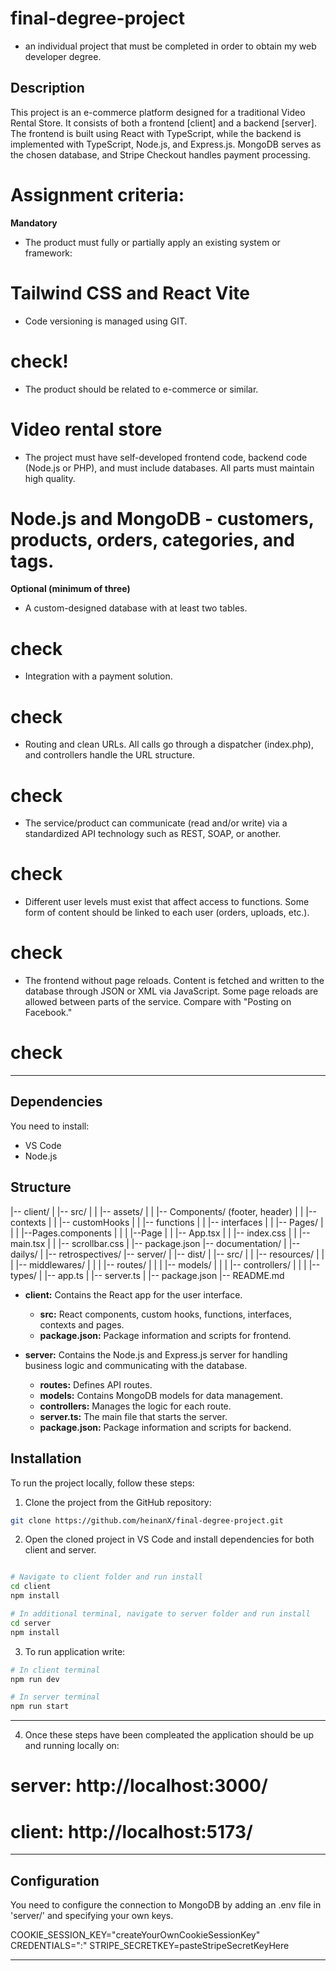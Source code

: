 # final-degree-project
- an individual project that must be completed in order to obtain my web developer degree.

## Description
This project is an e-commerce platform designed for a traditional Video Rental Store. It consists of both a frontend [client] and a backend [server]. The frontend is built using React with TypeScript, while the backend is implemented with TypeScript, Node.js, and Express.js. MongoDB serves as the chosen database, and Stripe Checkout handles payment processing.

# Assignment criteria:

**Mandatory**
- The product must fully or partially apply an existing system or framework:
# Tailwind CSS and React Vite
- Code versioning is managed using GIT.
# check!
- The product should be related to e-commerce or similar.
# Video rental store 
- The project must have self-developed frontend code, backend code (Node.js or PHP), and must include databases. All parts must maintain high quality.
# Node.js and MongoDB - customers, products, orders, categories, and tags.

**Optional (minimum of three)**
- A custom-designed database with at least two tables.
# check
- Integration with a payment solution.
# check
- Routing and clean URLs. All calls go through a dispatcher (index.php), and controllers handle the URL structure.
# check
- The service/product can communicate (read and/or write) via a standardized API technology such as REST, SOAP, or another.
# check
- Different user levels must exist that affect access to functions. Some form of content should be linked to each user (orders, uploads, etc.).
# check
- The frontend without page reloads. Content is fetched and written to the database through JSON or XML via JavaScript. Some page reloads are allowed between parts of the service. Compare with "Posting on Facebook."
# check

---------

## Dependencies

You need to install:
- VS Code
- Node.js

## Structure

|-- client/
| |-- src/
| | |-- assets/
| | |-- Components/ (footer, header)
| | |-- contexts
| | |-- customHooks
| | |-- functions
| | |-- interfaces
| | |-- Pages/
| | |   |--Pages.components
| | |   |--Page
| | |-- App.tsx
| | |-- index.css
| | |-- main.tsx
| | |-- scrollbar.css
| |-- package.json
|-- documentation/
| |-- dailys/
| |-- retrospectives/
|-- server/
| |-- dist/
| |-- src/
| |  |-- resources/
| |  |  |-- middlewares/
| |  |  |-- routes/
| |  |  |-- models/
| |  |  |-- controllers/
| |  |  |-- types/
| |-- app.ts
| |-- server.ts
| |-- package.json
|-- README.md


- **client:** Contains the React app for the user interface.
  - **src:** React components, custom hooks, functions, interfaces, contexts and pages.
  - **package.json:** Package information and scripts for frontend.

- **server:** Contains the Node.js and Express.js server for handling business logic and communicating with the database.
  - **routes:** Defines API routes.
  - **models:** Contains MongoDB models for data management.
  - **controllers:** Manages the logic for each route.
  - **server.ts:** The main file that starts the server.
  - **package.json:** Package information and scripts for backend.

## Installation

To run the project locally, follow these steps:

1. Clone the project from the GitHub repository:

```bash
git clone https://github.com/heinanX/final-degree-project.git
```

2. Open the cloned project in VS Code and install dependencies for both client and server.

```bash

# Navigate to client folder and run install
cd client
npm install

# In additional terminal, navigate to server folder and run install
cd server
npm install
```

3. To run application write: 

```bash
# In client terminal
npm run dev

# In server terminal
npm run start
```

---------

4. Once these steps have been compleated the application should be up and running locally on:
# server: http://localhost:3000/
# client: http://localhost:5173/

---------

## Configuration
You need to configure the connection to MongoDB by adding an .env file in 'server/' and specifying your own keys.

COOKIE_SESSION_KEY="createYourOwnCookieSessionKey"
CREDENTIALS="<username>:<password>"
STRIPE_SECRETKEY=pasteStripeSecretKeyHere

---